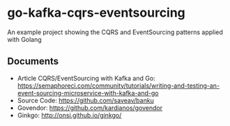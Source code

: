 # go-kafka-cqrs-eventsourcing

An example project showing the CQRS and EventSourcing patterns applied with Golang

## Documents

- Article CQRS/EventSourcing with Kafka and Go: <https://semaphoreci.com/community/tutorials/writing-and-testing-an-event-sourcing-microservice-with-kafka-and-go>
- Source Code: <https://github.com/saveav/banku>
- Govendor: <https://github.com/kardianos/govendor>
- Ginkgo: <http://onsi.github.io/ginkgo/>

